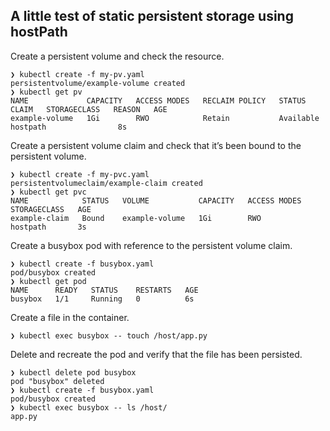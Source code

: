 ## A little test of static persistent storage using hostPath

Create a persistent volume and check the resource.
```
❯ kubectl create -f my-pv.yaml
persistentvolume/example-volume created
❯ kubectl get pv
NAME             CAPACITY   ACCESS MODES   RECLAIM POLICY   STATUS      CLAIM   STORAGECLASS   REASON   AGE
example-volume   1Gi        RWO            Retain           Available           hostpath                8s
```

Create a persistent volume claim and check that it’s been bound to the persistent volume.
```
❯ kubectl create -f my-pvc.yaml
persistentvolumeclaim/example-claim created
❯ kubectl get pvc
NAME            STATUS   VOLUME           CAPACITY   ACCESS MODES   STORAGECLASS   AGE
example-claim   Bound    example-volume   1Gi        RWO            hostpath       3s
```

Create a busybox pod with reference to the persistent volume claim.
```
❯ kubectl create -f busybox.yaml
pod/busybox created
❯ kubectl get pod
NAME      READY   STATUS    RESTARTS   AGE
busybox   1/1     Running   0          6s
```

Create a file in the container.
```
❯ kubectl exec busybox -- touch /host/app.py
```

Delete and recreate the pod and verify that the file has been persisted.
```
❯ kubectl delete pod busybox
pod "busybox" deleted
❯ kubectl create -f busybox.yaml
pod/busybox created
❯ kubectl exec busybox -- ls /host/
app.py
```
